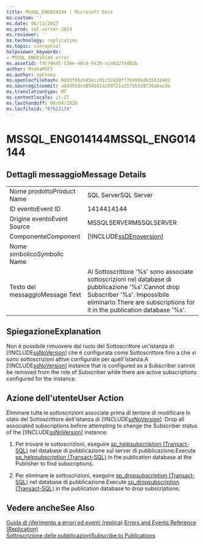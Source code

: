 ```yaml
---
title: MSSQL_ENG014144 | Microsoft Docs
ms.custom: ''
ms.date: 06/13/2017
ms.prod: sql-server-2014
ms.reviewer: ''
ms.technology: replication
ms.topic: conceptual
helpviewer_keywords:
- MSSQL_ENG014144 error
ms.assetid: fdc744d5-530e-48c4-9420-cca032fd482b
author: MashaMSFT
ms.author: mathoma
ms.openlocfilehash: 0d93f06a585bcc01c52438ff7b99bbd635532402
ms.sourcegitcommit: ad4d92dce894592a259721a1571b1d8736abacdb
ms.translationtype: MT
ms.contentlocale: it-IT
ms.lasthandoff: 08/04/2020
ms.locfileid: "87623174"
---
```

# <a name="mssql_eng014144"></a><span data-ttu-id="ff95d-102">MSSQL_ENG014144</span><span class="sxs-lookup"><span data-stu-id="ff95d-102">MSSQL_ENG014144</span></span>
    
## <a name="message-details"></a><span data-ttu-id="ff95d-103">Dettagli messaggio</span><span class="sxs-lookup"><span data-stu-id="ff95d-103">Message Details</span></span>  
  
|||  
|-|-|  
|<span data-ttu-id="ff95d-104">Nome prodotto</span><span class="sxs-lookup"><span data-stu-id="ff95d-104">Product Name</span></span>|<span data-ttu-id="ff95d-105">SQL Server</span><span class="sxs-lookup"><span data-stu-id="ff95d-105">SQL Server</span></span>|  
|<span data-ttu-id="ff95d-106">ID evento</span><span class="sxs-lookup"><span data-stu-id="ff95d-106">Event ID</span></span>|<span data-ttu-id="ff95d-107">14144</span><span class="sxs-lookup"><span data-stu-id="ff95d-107">14144</span></span>|  
|<span data-ttu-id="ff95d-108">Origine evento</span><span class="sxs-lookup"><span data-stu-id="ff95d-108">Event Source</span></span>|<span data-ttu-id="ff95d-109">MSSQLSERVER</span><span class="sxs-lookup"><span data-stu-id="ff95d-109">MSSQLSERVER</span></span>|  
|<span data-ttu-id="ff95d-110">Componente</span><span class="sxs-lookup"><span data-stu-id="ff95d-110">Component</span></span>|[!INCLUDE[ssDEnoversion](../../includes/ssdenoversion-md.md)]|  
|<span data-ttu-id="ff95d-111">Nome simbolico</span><span class="sxs-lookup"><span data-stu-id="ff95d-111">Symbolic Name</span></span>||  
|<span data-ttu-id="ff95d-112">Testo del messaggio</span><span class="sxs-lookup"><span data-stu-id="ff95d-112">Message Text</span></span>|<span data-ttu-id="ff95d-113">Al Sottoscrittore '%s' sono associate sottoscrizioni nel database di pubblicazione '%s'.</span><span class="sxs-lookup"><span data-stu-id="ff95d-113">Cannot drop Subscriber '%s'.</span></span> <span data-ttu-id="ff95d-114">Impossibile eliminarlo.</span><span class="sxs-lookup"><span data-stu-id="ff95d-114">There are subscriptions for it in the publication database '%s'.</span></span>|  
  
## <a name="explanation"></a><span data-ttu-id="ff95d-115">Spiegazione</span><span class="sxs-lookup"><span data-stu-id="ff95d-115">Explanation</span></span>  
 <span data-ttu-id="ff95d-116">Non è possibile rimuovere dal ruolo del Sottoscrittore un'istanza di [!INCLUDE[ssNoVersion](../../includes/ssnoversion-md.md)] che è configurata come Sottoscrittore fino a che vi sono sottoscrizioni attive configurate per quell'istanza.</span><span class="sxs-lookup"><span data-stu-id="ff95d-116">A [!INCLUDE[ssNoVersion](../../includes/ssnoversion-md.md)] instance that is configured as a Subscriber cannot be removed from the role of Subscriber while there are active subscriptions configured for the instance.</span></span>  
  
## <a name="user-action"></a><span data-ttu-id="ff95d-117">Azione dell'utente</span><span class="sxs-lookup"><span data-stu-id="ff95d-117">User Action</span></span>  
 <span data-ttu-id="ff95d-118">Eliminare tutte le sottoscrizioni associate prima di tentare di modificare lo stato del Sottoscrittore dell'istanza di [!INCLUDE[ssNoVersion](../../includes/ssnoversion-md.md)] :</span><span class="sxs-lookup"><span data-stu-id="ff95d-118">Drop all associated subscriptions before attempting to change the Subscriber status of the [!INCLUDE[ssNoVersion](../../includes/ssnoversion-md.md)] instance:</span></span>  
  
1.  <span data-ttu-id="ff95d-119">Per trovare le sottoscrizioni, eseguire [sp_helpsubscription &#40;Transact-SQL&#41;](/sql/relational-databases/system-stored-procedures/sp-helpsubscription-transact-sql) nel database di pubblicazione sul server di pubblicazione.</span><span class="sxs-lookup"><span data-stu-id="ff95d-119">Execute [sp_helpsubscription &#40;Transact-SQL&#41;](/sql/relational-databases/system-stored-procedures/sp-helpsubscription-transact-sql) in the publication database at the Publisher to find subscriptions.</span></span>  
  
2.  <span data-ttu-id="ff95d-120">Per eliminare le sottoscrizioni, eseguire [sp_dropsubscription &#40;Transact-SQL&#41;](/sql/relational-databases/system-stored-procedures/sp-dropsubscription-transact-sql) nel database di pubblicazione.</span><span class="sxs-lookup"><span data-stu-id="ff95d-120">Execute [sp_dropsubscription &#40;Transact-SQL&#41;](/sql/relational-databases/system-stored-procedures/sp-dropsubscription-transact-sql) in the publication database to drop subscriptions.</span></span>  
  
## <a name="see-also"></a><span data-ttu-id="ff95d-121">Vedere anche</span><span class="sxs-lookup"><span data-stu-id="ff95d-121">See Also</span></span>  
 <span data-ttu-id="ff95d-122">[Guida di riferimento a errori ed eventi &#40;replica&#41;](errors-and-events-reference-replication.md) </span><span class="sxs-lookup"><span data-stu-id="ff95d-122">[Errors and Events Reference &#40;Replication&#41;](errors-and-events-reference-replication.md) </span></span>  
 [<span data-ttu-id="ff95d-123">Sottoscrizione delle pubblicazioni</span><span class="sxs-lookup"><span data-stu-id="ff95d-123">Subscribe to Publications</span></span>](subscribe-to-publications.md)  
  
  
